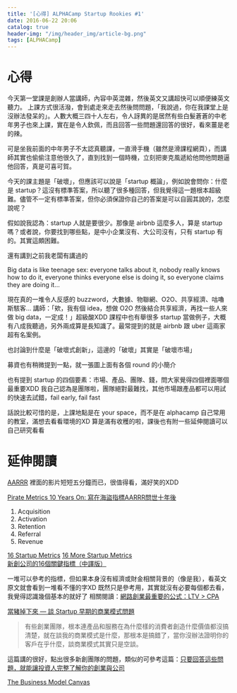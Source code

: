 ```yaml
---
title: '[心得] ALPHACamp Startup Rookies #1'
date: 2016-06-22 20:06
catalog: true
header-img: "/img/header_img/article-bg.png"
tags: [ALPHACamp]
---
```

# 心得
今天第一堂課是創辦人當講師，內容中英混雜，然後英文又講超快可以順便練英文聽力。
上課方式很活潑，會到處走來走去然後問問題，「我說過，你在我課堂上是沒辦法發呆的」。人數大概三四十人左右，令人訝異的是居然有些白髮蒼蒼的中老年男子也來上課，實在是令人欽佩，而且回答一些問題還回答的很好，看來薑是老的辣。

可是坐我前面的中年男子不太認真聽課，一直滑手機（雖然是滑課程網頁），而講師其實也偷偷注意他很久了，直到找到一個時機，立刻把麥克風遞給他問他問題逼他回答，真是可喜可賀。

今天的課主題是「破壞」，但應該可以說是「startup 概論」，例如說會問你：什麼是 startup？這沒有標準答案，所以聽了很多種回答，但我覺得這一題根本超級難。儘管不一定有標準答案，但你必須保證你自己的答案是可以自圓其說的，怎麼說呢？

假如說我認為：startup 人就是要很少。那像是 airbnb 這麼多人，算是 startup 嗎？或者說，你要找到哪些點，是中小企業沒有、大公司沒有，只有 startup 有的。其實這頗困難。

還有講到之前我老闆有講過的
>
Big data is like teenage sex: everyone talks about it, nobody really knows how to do it, everyone thinks everyone else is doing it, so everyone claims they are doing it...

現在真的一堆令人反感的 buzzword，大數據、物聯網、O2O、共享經濟、咕嚕斯駭客...
講師：「欸，我有個 idea，想做 O2O 然後結合共享經濟，再找一些人來做 big data，一定成！」超級酸XDD
課程中也有舉很多 startup 當做例子，大概有八成我聽過，另外兩成算是長知識了。最常提到的就是 airbnb 跟 uber 這兩家超有名案例。

也討論到什麼是「破壞式創新」，這邊的「破壞」其實是「破壞市場」

募資也有稍微提到一點，就一張圖上面有各個 round 的小簡介

也有提到 startup 的四個要素：市場、產品、團隊、錢，問大家覺得四個裡面哪個最重要XDD 我自己認為是團隊啦，團隊絕對最難找，其他市場跟產品都可以用試的快速去試錯，fail early, fail fast

話說比較可惜的是，上課地點是在 your space，而不是在 alphacamp 自己常用的教室，滿想去看看環境的XD
算是滿有收穫的啦，課後也有附一些延伸閱讀可以自己研究看看

# 延伸閱讀
[AARRR](http://500hats.typepad.com/500blogs/2007/09/startup-metrics.html)
裡面的影片短短五分鐘而已，很值得看，滿好笑的XDD

[Pirate Metrics 10 Years On: 寫在海盜指標AARRR問世十年後](https://www.facebook.com/notes/500-startups-taiwan/pirate-metrics-10-years-on-%E5%AF%AB%E5%9C%A8%E6%B5%B7%E7%9B%9C%E6%8C%87%E6%A8%99aarrr%E5%95%8F%E4%B8%96%E5%8D%81%E5%B9%B4%E5%BE%8C/1634104633580466)

1. Acquisition
2. Activation
3. Retention
4. Referral
5. Revenue

[16 Startup Metrics](http://a16z.com/2015/08/21/16-metrics/)
[16 More Startup Metrics](http://a16z.com/2015/09/23/16-more-metrics/)
[新創公司的16個關鍵指標（中譯版）](https://medium.com/@startup_readingclub/%E6%96%B0%E5%89%B5%E5%85%AC%E5%8F%B8%E7%9A%8416%E5%80%8B%E9%97%9C%E9%8D%B5%E6%8C%87%E6%A8%99-1b5c4c4f2881#.t3hi4iulb)

一堆可以參考的指標，但如果本身沒有經濟或財金相關背景的（像是我），看英文原文就會看到一堆看不懂的字XD
既然只是參考用，其實就沒有必要每個都去看，我覺得認識幾個基本的就好了
相關閱讀：[網路創業最重要的公式：LTV > CPA](http://mrjamie.cc/2011/04/27/ltv-cpa/)

[當豬掉下來 — 談 Startup 早期的商業模式問題](https://blog.alphacamp.co/2016/06/21/startup-business-model-problems/)
>有些創業團隊，根本連產品和服務在為什麼樣的消費者創造什麼價值都沒搞清楚，就在談我的商業模式是什麼，那根本是搞錯了，當你沒辦法證明你的客戶在乎什麼，談商業模式其實只是空談。

這篇講的很好，點出很多新創團隊的問題，類似的可參考這篇：[只要回答這些問題，就能讓投資人完整了解你的創業與公司](http://www.meetclub.tw/article/view/id/37791)

[The Business Model Canvas](https://www.youtube.com/watch?v=2FumwkBMhLo)
